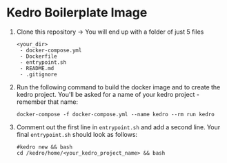 # Kedro Boilerplate Image
1. Clone this repository -> You will end up with a folder of just 5 files
    ```shell script
    <your_dir>
     - docker-compose.yml
     - Dockerfile
     - entrypoint.sh
     - README.md
     - .gitignore
    ```
2. Run the following command to build the docker image and to create the kedro project. You'll be asked for a name of your kedro project - remember that name:
    ```shell script
    docker-compose -f docker-compose.yml --name kedro --rm run kedro
    ```
3. Comment out the first line in `entrypoint.sh` and add a second line. Your final `entrypoint.sh` should look as follows:
    ```shell script
    #kedro new && bash
    cd /kedro/home/<your_kedro_project_name> && bash
    ```
